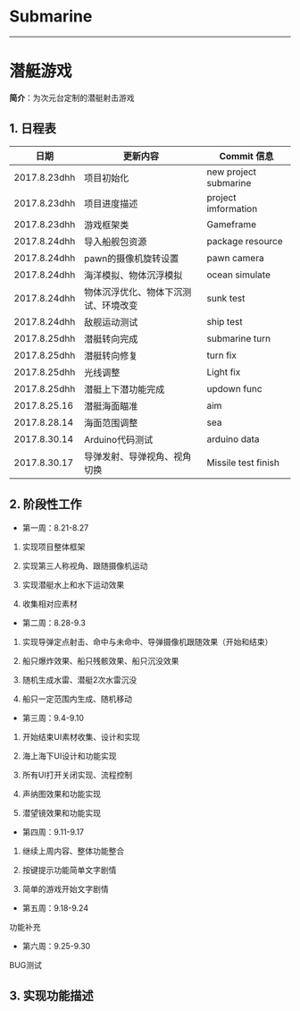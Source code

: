 # Submarine
---

# 潜艇游戏
**简介**：为次元台定制的潜艇射击游戏

## 1. 日程表
日期|更新内容|Commit 信息|
---|---|---|
2017.8.23dhh|项目初始化|new project submarine|
2017.8.23dhh|项目进度描述|project imformation|
2017.8.23dhh|游戏框架类|Gameframe|
2017.8.24dhh|导入船舰包资源|package resource|
2017.8.24dhh|pawn的摄像机旋转设置|pawn camera|
2017.8.24dhh|海洋模拟、物体沉浮模拟|ocean simulate|
2017.8.24dhh|物体沉浮优化、物体下沉测试、环境改变|sunk test|
2017.8.24dhh|敌舰运动测试|ship test|
2017.8.25dhh|潜艇转向完成|submarine turn|
2017.8.25dhh|潜艇转向修复|turn fix|
2017.8.25dhh|光线调整|Light fix|
2017.8.25dhh|潜艇上下潜功能完成|updown func|
2017.8.25.16|潜艇海面瞄准|aim|
2017.8.28.14|海面范围调整|sea|
2017.8.30.14|Arduino代码测试|arduino data|
2017.8.30.17|导弹发射、导弹视角、视角切换|Missile test finish|



## 2. 阶段性工作

- 第一周：8.21-8.27

1. 实现项目整体框架

2. 实现第三人称视角、跟随摄像机运动

3. 实现潜艇水上和水下运动效果

4. 收集相对应素材

- 第二周：8.28-9.3

1. 实现导弹定点射击、命中与未命中、导弹摄像机跟随效果（开始和结束）

2. 船只爆炸效果、船只残骸效果、船只沉没效果

3. 随机生成水雷、潜艇2次水雷沉没

4. 船只一定范围内生成、随机移动

- 第三周：9.4-9.10

1. 开始结束UI素材收集、设计和实现

2. 海上海下UI设计和功能实现

3. 所有UI打开关闭实现、流程控制

4. 声纳图效果和功能实现

5. 潜望镜效果和功能实现


- 第四周：9.11-9.17

1. 继续上周内容、整体功能整合

2. 按键提示功能简单文字剧情

3. 简单的游戏开始文字剧情

- 第五周：9.18-9.24

功能补充

- 第六周：9.25-9.30

BUG测试



## 3. 实现功能描述

